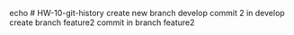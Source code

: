 echo # HW-10-git-history
create new branch develop
commit 2 in develop
create branch feature2 
commit in branch feature2 